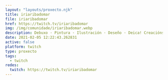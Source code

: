 ```yaml
---
layout: "layouts/proxecto.njk"
title: iriaribadomar
file: iriaribadomar
href: https://twitch.tv/iriaribadomar
img: /img/comunidade/iriaribadomar.webp
description: Debuxo · Pintura · Ilustración · Deseño · Deica! Creacións:complementos ilustrados arredor da cultura galega · Tenda:www.deicacreacions.com
date: 2021-02-05 12:22:43.262831
active: false
platform: twitch
type: proxecto
tags:
  - twitch
redes:
  twitch: https://twitch.tv/iriaribadomar
---
```

